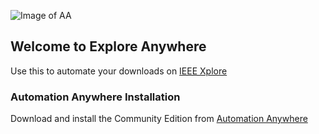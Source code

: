 ![Image of AA](https://www.automationanywhere.com/images/automation-anywhere-logo-corporate-two-line-lg.png)

## Welcome to Explore Anywhere

Use this to automate your downloads on [IEEE Xplore](http://ieeexplore.ieee.org/)

### Automation Anywhere Installation

Download and install the Community Edition from [Automation Anywhere](https://www.automationanywhere.com/de/lp/rpa-editions-comparison)
